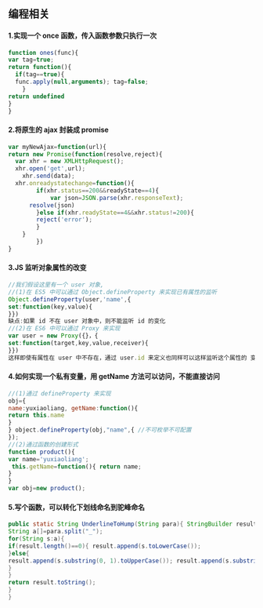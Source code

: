 ## 编程相关

#### 1.实现一个 once 函数，传入函数参数只执行一次

```javascript
function ones(func){
var tag=true;
return function(){ 
  if(tag==true){
  func.apply(null,arguments); tag=false;
	}
return undefined
}
}
```

#### 2.将原生的 ajax 封装成 promise

```javascript
var myNewAjax=function(url){
return new Promise(function(resolve,reject){ 
  var xhr = new XMLHttpRequest();
  xhr.open('get',url);
	xhr.send(data);
  xhr.onreadystatechange=function(){
		if(xhr.status==200&&readyState==4){
			var json=JSON.parse(xhr.responseText);
      resolve(json)
		}else if(xhr.readyState==4&&xhr.status!=200){ 
        reject('error');
		}
  	} 
		})
}
```

#### 3.JS 监听对象属性的改变

```javascript
//我们假设这里有一个 user 对象,
//(1)在 ES5 中可以通过 Object.defineProperty 来实现已有属性的监听
Object.defineProperty(user,'name',{
set:function(key,value){
}})
缺点:如果 id 不在 user 对象中，则不能监听 id 的变化
//(2)在 ES6 中可以通过 Proxy 来实现
var user = new Proxy({}，{
set:function(target,key,value,receiver){
}})
这样即使有属性在 user 中不存在，通过 user.id 来定义也同样可以这样监听这个属性的 变化哦。
```

#### 4.如何实现一个私有变量，用 getName 方法可以访问，不能直接访问

```javascript
//(1)通过 defineProperty 来实现 
obj={
name:yuxiaoliang, getName:function(){
return this.name
}
} object.defineProperty(obj,"name",{ //不可枚举不可配置
});
//(2)通过函数的创建形式
function product(){
var name='yuxiaoliang';
 this.getName=function(){ return name;
}
}
var obj=new product();
```

#### 5.写个函数，可以转化下划线命名到驼峰命名

```java
public static String UnderlineToHump(String para){ StringBuilder result=new StringBuilder();
String a[]=para.split("_");
for(String s:a){
if(result.length()==0){ result.append(s.toLowerCase());
}else{
result.append(s.substring(0, 1).toUpperCase()); result.append(s.substring(1).toLowerCase());
}
}
return result.toString();
}
}
```

